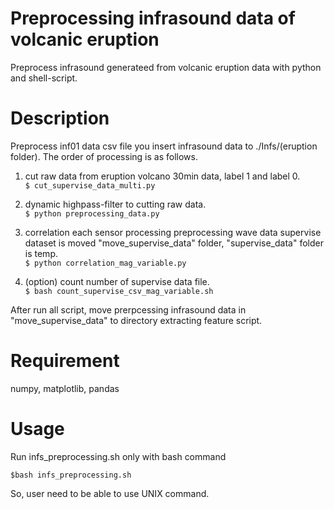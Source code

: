Preprocessing infrasound data of volcanic eruption
====
Preprocess infrasound generateed from volcanic eruption data with python and shell-script.

Description
====
Preprocess inf01 data csv file you insert infrasound data to ./Infs/(eruption folder).
The order of processing is as follows.
1. cut raw data from eruption volcano 30min data, label 1 and label 0.  
`$ cut_supervise_data_multi.py`  

2. dynamic highpass-filter to cutting raw data.  
`$ python preprocessing_data.py`  

3. correlation each sensor processing preprocessing wave data
supervise dataset is moved "move_supervise_data" folder, "supervise_data" folder is temp.  
`$ python correlation_mag_variable.py`

4. (option) count number of supervise data file.  
`$ bash count_supervise_csv_mag_variable.sh`  

After run all script, move prerpcessing infrasound data in "move_supervise_data" to directory extracting feature script.

Requirement
====
numpy, matplotlib, pandas

Usage
====
Run infs_preprocessing.sh only with bash command

`$bash infs_preprocessing.sh`

So, user need to be able to use UNIX command.
